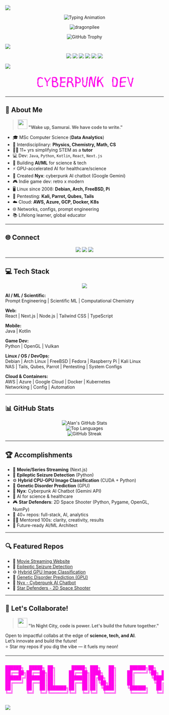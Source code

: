 <!-- Neon Cyberpunk README for Alan Cyril Sunny -->

<img src="https://capsule-render.vercel.app/api?type=waving&color=0:ff00ea,100:00fff7&height=120&section=header&text=Alan%20Cyril%20Sunny&fontSize=40&fontAlignY=40&desc=AI%20%2F%20ML%20Architect%20%7C%20Cyberpunk%20Dev&descAlignY=60&animation=twinkling" />

<p align="center">
  <img src="https://readme-typing-svg.demolab.com?font=Fira+Code&size=24&pause=1000&color=00FFF7&center=true&vCenter=true&width=700&lines=AI+%2F+ML+Architect;Cyberpunk+Developer;Open+Source+Advocate;Game+Dev+%7C+Hacker+%7C+Educator;BSc+CHEMISTRY+(PHYSICS+%26+MATHEMATICS);MSc+COMPUTER+SCIENCE+(DATA+ANALYTICS);Interdisciplinary+Developer;Neon+Dreams+%7C+Glitch+Reality" alt="Typing Animation" />
</p>

<p align="center">
  <img src="https://komarev.com/ghpvc/?username=dragonpilee&label=Profile%20views&color=0e75b6&style=flat" alt="dragonpilee" />
</p>

<p align="center">
  <img src="https://github-profile-trophy.vercel.app/?username=dragonpilee&theme=onedark&no-bg=true&no-frame=true&column=7&exclude=Issues,PullRequest" alt="GitHub Trophy" />
</p>

<img src="https://capsule-render.vercel.app/api?type=waving&color=0:00fff7,100:ff00ea&height=60&section=footer" />

<p align="center">
  <img src="https://img.shields.io/badge/OS-Debian%20%7C%20Arch%20%7C%20Fedora%20%7C%20FreeBSD-00fff7?style=for-the-badge&logo=linux&logoColor=ff00ea" />
  <img src="https://img.shields.io/badge/Cloud-AWS%20%7C%20Azure%20%7C%20GCP-ff00ea?style=for-the-badge&logo=cloud&logoColor=00fff7" />
  <img src="https://img.shields.io/badge/AI%26ML-CUDA%20%7C%20Python-00fff7?style=for-the-badge&logo=ai&logoColor=ff00ea" />
  <img src="https://img.shields.io/badge/Editor-VS%20Code-ff00ea?style=for-the-badge&logo=visualstudiocode&logoColor=00fff7" />
  <img src="https://img.shields.io/badge/GameDev-Retro%20%7C%20OpenGL-00fff7?style=for-the-badge&logo=opengl&logoColor=ff00ea" />
  <img src="https://img.shields.io/badge/CUDA-Developer-ff00ea?style=for-the-badge&logo=nvidia&logoColor=00fff7" />
</p>

<img src="https://capsule-render.vercel.app/api?type=waving&color=0:ff00ea,100:00fff7&height=60&section=footer" />

<!-- Glitch SVG Header -->
<p align="center">
  <svg width="400" height="60">
    <text x="50%" y="50%" dominant-baseline="middle" text-anchor="middle" font-size="40" fill="#ff00ea" style="filter:url(#glitch);font-family:monospace;">
      CYBERPUNK DEV
    </text>
    <filter id="glitch">
      <feTurbulence type="turbulence" baseFrequency="0.02" numOctaves="2" result="turb"/>
      <feDisplacementMap in2="turb" in="SourceGraphic" scale="8" xChannelSelector="R" yChannelSelector="G"/>
    </filter>
  </svg>
</p>

---

## 👾 About Me

> <img src="https://media.giphy.com/media/3o7TKtnuHOHHUjR38Y/giphy.gif" width="30" /> **"Wake up, Samurai. We have code to write."**

- 🎓 MSc Computer Science (**Data Analytics**)
- 🧬 Interdisciplinary: **Physics, Chemistry, Math, CS**
- 👨‍🏫 11+ yrs simplifying STEM as a **tutor**
- 💻 Dev: `Java`, `Python`, `Kotlin`, `React`, `Next.js`
- 🤖 Building **AI/ML** for science & tech
- ⚡ GPU-accelerated AI for healthcare/science
- 🦾 Created **Nyx**: cyberpunk AI chatbot (Google Gemini)
- 🎮 Indie game dev: retro x modern
- 🖥️ Linux since 2008: **Debian, Arch, FreeBSD, Pi**
- 🔐 Pentesting: **Kali, Parrot, Qubes, Tails**
- ☁️ Cloud: **AWS, Azure, GCP, Docker, K8s**
- 🌐 Networks, configs, prompt engineering
- 📚 Lifelong learner, global educator

---

## 🌐 Connect

<p align="center">
  <a href="https://www.linkedin.com/in/alan-cyril-33aa8178/"><img src="https://img.shields.io/badge/LinkedIn-00fff7?style=for-the-badge&logo=linkedin&logoColor=ff00ea" /></a>
  <a href="mailto:alan_cyril@yahoo.com"><img src="https://img.shields.io/badge/Email-alan_cyril%40yahoo.com-ff00ea?style=for-the-badge&logo=gmail&logoColor=00fff7" /></a>
  <a href="https://alan-cyril-portfolio.vercel.app/"><img src="https://img.shields.io/badge/Portfolio-00fff7?style=for-the-badge&logo=about-dot-me&logoColor=ff00ea" /></a>
</p>

---

## 💻 Tech Stack

<p align="center">
  <img src="https://skillicons.dev/icons?i=python,r,cuda,react,nextjs,nodejs,tailwind,typescript,java,kotlin,opengl,vulkan,debian,arch,freebsd,fedora,raspberrypi,kalilinux,aws,azure,gcp,docker,kubernetes" />
</p>

**AI / ML / Scientific:**  
Prompt Engineering | Scientific ML | Computational Chemistry

**Web:**  
React | Next.js | Node.js | Tailwind CSS | TypeScript

**Mobile:**  
Java | Kotlin

**Game Dev:**  
Python | OpenGL | Vulkan

**Linux / OS / DevOps:**  
Debian | Arch Linux | FreeBSD | Fedora | Raspberry Pi | Kali Linux  
NAS | Tails, Qubes, Parrot | Pentesting | System Configs

**Cloud & Containers:**  
AWS | Azure | Google Cloud | Docker | Kubernetes  
Networking | Config | Automation

---

## 📊 GitHub Stats

<p align="center">
  <img src="https://github-readme-stats.vercel.app/api?username=dragonpilee&show_icons=true&theme=radical&hide_border=true&icon_color=00fff7&title_color=ff00ea&text_color=00fff7&bg_color=0d1117" alt="Alan's GitHub Stats" />
  <br>
  <img src="https://github-readme-stats.vercel.app/api/top-langs/?username=dragonpilee&layout=compact&theme=radical&hide_border=true&title_color=ff00ea&text_color=00fff7&bg_color=0d1117" alt="Top Languages" />
  <br>
  <img src="https://github-readme-streak-stats.herokuapp.com/?user=dragonpilee&theme=radical&hide_border=true&background=0d1117&ring=ff00ea&fire=00fff7&currStreakLabel=ff00ea" alt="GitHub Streak" />
</p>

---

## 🏆 Accomplishments

- 🎥 **Movie/Series Streaming** (Next.js)
- 🧠 **Epileptic Seizure Detection** (Python)
- ⚙️ **Hybrid CPU-GPU Image Classification** (CUDA + Python)
- 🧬 **Genetic Disorder Prediction** (GPU)
- 🤖 **Nyx**: Cyberpunk AI Chatbot (Gemini API)
- 🔬 AI for science & healthcare
- 🎮 **Star Defenders**: 2D Space Shooter (Python, Pygame, OpenGL, NumPy)
- 📘 40+ repos: full-stack, AI, analytics
- 👨‍🏫 Mentored 100s: clarity, creativity, results
- 🎯 Future-ready AI/ML Architect

---

## 🔍 Featured Repos

- 🎥 [Movie Streaming Website](https://cinegeek-beta.vercel.app/)
- 🧠 [Epileptic Seizure Detection](https://github.com/dragonpilee/Epileptic-Seizure-Detection-System)
- ⚙️ [Hybrid GPU Image Classification](https://github.com/dragonpilee/Hybrid-GPU-Image-Classification-Pipeline)
- 🧬 [Genetic Disorder Prediction (GPU)](https://github.com/dragonpilee/Genetic-Disorder-Prediction-Model-Trainer-GPU-Accelerated)
- 🤖 [Nyx - Cyberpunk AI Chatbot](https://github.com/dragonpilee/NYX---Digital-Interface)
- 🌌 [Star Defenders - 2D Space Shooter](https://github.com/dragonpilee/Star-Defenders)

---

## 🤝 Let's Collaborate!

> <img src="https://media.giphy.com/media/3o7TKtnuHOHHUjR38Y/giphy.gif" width="30" /> **"In Night City, code is power. Let's build the future together."**

Open to impactful collabs at the edge of **science, tech, and AI**.  
Let’s innovate and build the future!  
⭐ Star my repos if you dig the vibe — it fuels my neon!

---

<!-- Neon ASCII Art -->
<pre align="center">
<span style="color:#ff00ea;">
██████╗  █████╗ ██╗      █████╗ ███╗   ██╗     ██████╗██╗   ██╗
██╔══██╗██╔══██╗██║     ██╔══██╗████╗  ██║    ██╔════╝╚██╗ ██╔╝
██████╔╝███████║██║     ███████║██╔██╗ ██║    ██║      ╚████╔╝ 
██╔═══╝ ██╔══██║██║     ██╔══██║██║╚██╗██║    ██║       ╚██╔╝  
██║     ██║  ██║███████╗██║  ██║██║ ╚████║    ╚██████╗   ██║   
╚═╝     ╚═╝  ╚═╝╚══════╝╚═╝  ╚═╝╚═╝  ╚═══╝     ╚═════╝   ╚═╝   
</span>
</pre>

<img src="https://capsule-render.vercel.app/api?type=waving&color=0:00fff7,100:ff00ea&height=80&section=footer" />
